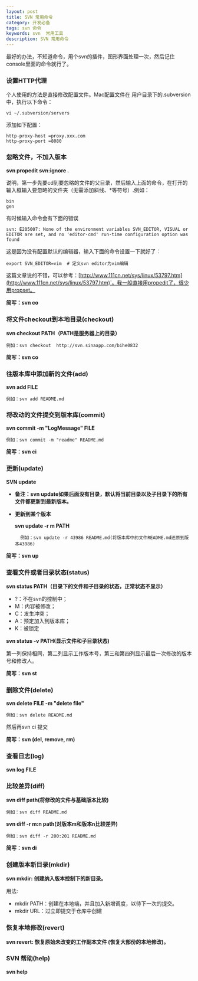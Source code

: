 ```yaml
---
layout: post
title: SVN 常用命令
category: 开发必备
tags: svn 命令
keywords: svn  常用工具
description: SVN 常用命令
---
```


最好的办法，不知道命令，用个svn的插件，图形界面处理一次，然后记住console里面的命令就行了。

### 设置HTTP代理

个人使用的方法是直接修改配置文件。Mac配置文件在 用户目录下的.subversion中，执行以下命令：

	vi ~/.subversion/servers
	
添加如下配置：

	http-proxy-host =proxy.xxx.com
	http-proxy-port =8080

### 忽略文件，不加入版本

**svn propedit svn:ignore .**

说明，第一步先要cd到要忽略的文件的父目录，然后输入上面的命令，在打开的输入框输入要忽略的文件夹（无需添加斜线、*等符号）.例如：

	bin
	gen

有时候输入命令会有下面的错误

	svn: E205007: None of the environment variables SVN_EDITOR, VISUAL or EDITOR are set, and no 'editor-cmd' run-time configuration option was found
	
这是因为没有配置默认的编辑器，输入下面的命令设置一下就好了：

	export SVN_EDITOR=vim  # 定义svn editor为vim编辑

这篇文章说的不错，可以参考：[http://www.111cn.net/sys/linux/53797.htm](http://www.111cn.net/sys/linux/53797.htm)`。我一般直接用propedit了，很少用propset。

**简写：svn co**

### 将文件checkout到本地目录(checkout)

**svn checkout PATH（PATH是服务器上的目录）**

	例如：svn checkout  http://svn.sinaapp.com/bihe0832
	
**简写：svn co**
	
### 往版本库中添加新的文件(add)

**svn add FILE**

	例如：svn add README.md 
	
### 将改动的文件提交到版本库(commit)

**svn commit -m "LogMessage" FILE**

	例如：svn commit -m "readme" README.md 

**简写：svn ci**
    
### 更新(update)

**SVN update**

- **备注：svn update如果后面没有目录，默认将当前目录以及子目录下的所有文件都更新到最新版本。**

- **更新到某个版本**

	**svn update -r m PATH**
		
		例如：svn update -r 43986 README.md(将版本库中的文件README.md还原到版本43986)   
		
**简写：svn up**

### 查看文件或者目录状态(status)

**svn status PATH（目录下的文件和子目录的状态，正常状态不显示）**

- ?：不在svn的控制中；
- M：内容被修改；
- C：发生冲突；
- A：预定加入到版本库；
- K：被锁定

**svn status -v PATH(显示文件和子目录状态)**

第一列保持相同，第二列显示工作版本号，第三和第四列显示最后一次修改的版本号和修改人。

**简写：svn st**

### 删除文件(delete)

**svn delete FILE -m "delete file"**
   
	例如：svn delete README.md 

然后再svn ci 提交

**简写：svn (del, remove, rm)**

### 查看日志(log)

**svn log FILE**

### 比较差异(diff)

**svn diff path(将修改的文件与基础版本比较)**
	
	例如：svn diff README.md 
	
**svn diff -r m:n path(对版本m和版本n比较差异)**

	例如：svn diff -r 200:201 README.md

**简写：svn di**


### 创建版本新目录(mkdir)

**svn mkdir: 创建纳入版本控制下的新目录。**

用法: 

-	mkdir PATH：创建在本地端，并且加入新增调度，以待下一次的提交。
-	mkdir URL：过立即提交于仓库中创建
	
### 恢复本地修改(revert)

**svn revert: 恢复原始未改变的工作副本文件 (恢复大部份的本地修改)。**

### SVN 帮助(help)

**svn help**

